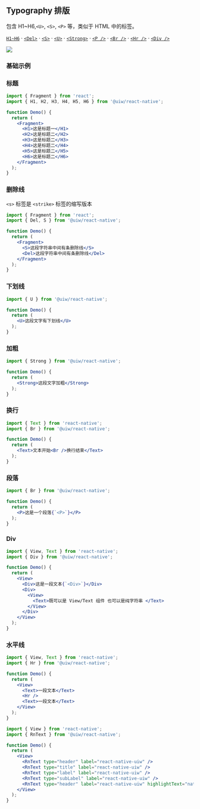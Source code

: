 Typography 排版
---

包含 H1~H6,`<U>`, `<S>`, `<P>` 等，类似于 HTML 中的标签。

[`H1~H6`](#标题) · [`<Del>`](#删除线) · [`<S>`](#删除线) · [`<U>`](#下划线) · [`<Strong>`](#加粗) · [`<P />`](#段落) · [`<Br />`](#换行) · [`<Hr />`](#水平线) · [`<Div />`](#div)

![](https://user-images.githubusercontent.com/57083007/146734264-8cb81fae-c4b5-4e02-9794-627442e580c9.png)<!--rehype:style=zoom: 33%;float: right; margin-left: 15px;-->

### 基础示例

### 标题

```jsx
import { Fragment } from 'react';
import { H1, H2, H3, H4, H5, H6 } from '@uiw/react-native';

function Demo() {
  return (
    <Fragment>
      <H1>这是标题一</H1>
      <H2>这是标题二</H2>
      <H3>这是标题二</H3>
      <H4>这是标题二</H4>
      <H5>这是标题二</H5>
      <H6>这是标题二</H6>
    </Fragment>
  );
}
```

### 删除线

`<s>` 标签是 `<strike>` 标签的缩写版本

```jsx
import { Fragment } from 'react';
import { Del, S } from '@uiw/react-native';

function Demo() {
  return (
    <Fragment>
      <S>这段字符串中间有条删除线</S>
      <Del>这段字符串中间有条删除线</Del>
    </Fragment>
  );
}
```

### 下划线

```jsx
import { U } from '@uiw/react-native';

function Demo() {
  return (
    <U>这段文字有下划线</U>
  );
}
```

### 加粗

```jsx
import { Strong } from '@uiw/react-native';

function Demo() {
  return (
    <Strong>这段文字加粗</Strong>
  );
}
```

### 换行

```jsx
import { Text } from 'react-native';
import { Br } from '@uiw/react-native';

function Demo() {
  return (
    <Text>文本开始<Br />换行结束</Text>
  );
}
```

### 段落

```jsx
import { Br } from '@uiw/react-native';

function Demo() {
  return (
    <P>这是一个段落{`<P>`}</P>
  );
}
```

### Div

```jsx
import { View, Text } from 'react-native';
import { Div } from '@uiw/react-native';

function Demo() {
  return (
    <View>
      <Div>这是一段文本{`<Div>`}</Div>
      <Div>
        <View>
          <Text>既可以是 View/Text 组件 也可以是纯字符串 </Text>
        </View>
      </Div>
    </View>
  );
}
```

### 水平线

```jsx
import { View, Text } from 'react-native';
import { Hr } from '@uiw/react-native';

function Demo() {
  return (
    <View>
      <Text>一段文本</Text>
      <Hr />
      <Text>一段文本</Text>
    </View>
  );
}
```

```jsx
import { View } from 'react-native';
import { RnText } from '@uiw/react-native';

function Demo() {
  return (
    <View>
      <RnText type="header" label="react-native-uiw" />
      <RnText type="title" label="react-native-uiw" />
      <RnText type="label" label="react-native-uiw" />
      <RnText type="subLabel" label="react-native-uiw" />
      <RnText type="header" label="react-native-uiw" highlightText="native" highlightTextStyle={{ fontSize: 24, color: "red" }} />
    </View>
  );
}
```
